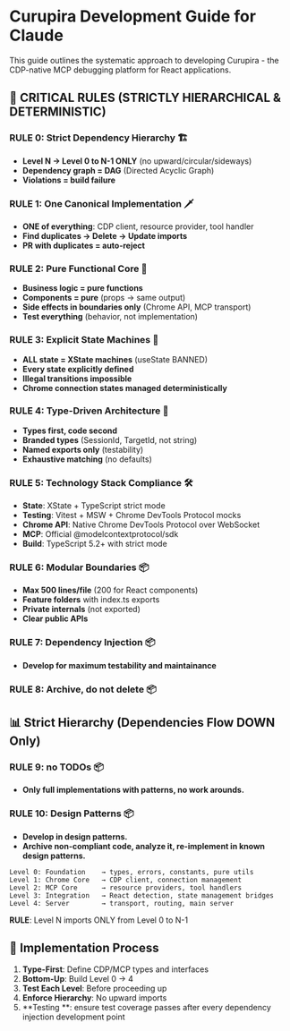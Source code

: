 # Curupira Development Guide for Claude

This guide outlines the systematic approach to developing Curupira - the CDP-native MCP debugging platform for React applications.

## 🚨 CRITICAL RULES (STRICTLY HIERARCHICAL & DETERMINISTIC)

### RULE 0: **Strict Dependency Hierarchy** 🏗️

- **Level N → Level 0 to N-1 ONLY** (no upward/circular/sideways)
- **Dependency graph = DAG** (Directed Acyclic Graph)
- **Violations = build failure**

### RULE 1: **One Canonical Implementation** 🗡️

- **ONE of everything**: CDP client, resource provider, tool handler
- **Find duplicates → Delete → Update imports**
- **PR with duplicates = auto-reject**

### RULE 2: **Pure Functional Core** 🧪

- **Business logic = pure functions**
- **Components = pure** (props → same output)
- **Side effects in boundaries only** (Chrome API, MCP transport)
- **Test everything** (behavior, not implementation)

### RULE 3: **Explicit State Machines** 🎯

- **ALL state = XState machines** (useState BANNED)
- **Every state explicitly defined**
- **Illegal transitions impossible**
- **Chrome connection states managed deterministically**

### RULE 4: **Type-Driven Architecture** 📐

- **Types first, code second**
- **Branded types** (SessionId, TargetId, not string)
- **Named exports only** (testability)
- **Exhaustive matching** (no defaults)

### RULE 5: **Technology Stack Compliance** 🛠️

- **State**: XState + TypeScript strict mode
- **Testing**: Vitest + MSW + Chrome DevTools Protocol mocks
- **Chrome API**: Native Chrome DevTools Protocol over WebSocket
- **MCP**: Official @modelcontextprotocol/sdk
- **Build**: TypeScript 5.2+ with strict mode

### RULE 6: **Modular Boundaries** 📦

- **Max 500 lines/file** (200 for React components)
- **Feature folders** with index.ts exports
- **Private internals** (not exported)
- **Clear public APIs**

### RULE 7: **Dependency Injection** 📦

- **Develop for maximum testability and maintainance**

### RULE 8: **Archive, do not delete** 📦

## 📊 Strict Hierarchy (Dependencies Flow DOWN Only)

### RULE 9: **no TODOs** 📦

- **Only full implementations with patterns, no work arounds.**

### RULE 10: **Design Patterns** 📦

- **Develop in design patterns.**
- **Archive non-compliant code, analyze it, re-implement in known design patterns.**

```
Level 0: Foundation    → types, errors, constants, pure utils
Level 1: Chrome Core   → CDP client, connection management
Level 2: MCP Core      → resource providers, tool handlers
Level 3: Integration   → React detection, state management bridges
Level 4: Server        → transport, routing, main server
```

**RULE**: Level N imports ONLY from Level 0 to N-1

## 🔄 Implementation Process

1. **Type-First**: Define CDP/MCP types and interfaces
2. **Bottom-Up**: Build Level 0 → 4
3. **Test Each Level**: Before proceeding up
4. **Enforce Hierarchy**: No upward imports
5. **Testing **: ensure test coverage passes after every dependency injection development point
